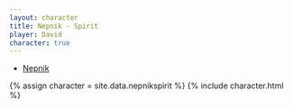 ```yaml
---
layout: character
title: Nepnik - Spirit
player: David
character: true
---
```


- [Nepnik](../)

{% assign character = site.data.nepnikspirit %}
{% include character.html %}